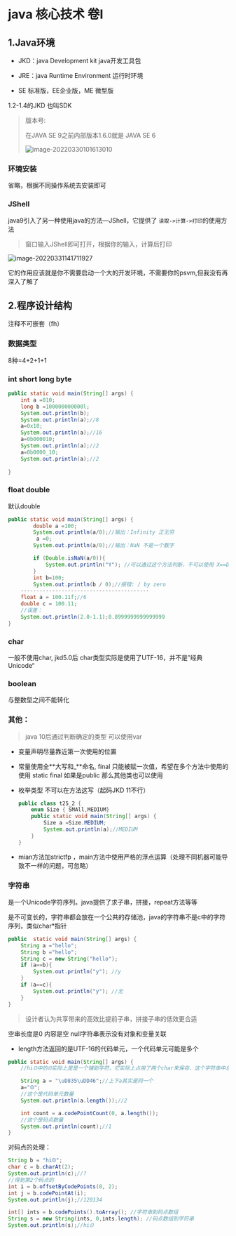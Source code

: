 # java 核心技术 卷Ⅰ

## 1.Java环境

+ JKD：java Development kit java开发工具包

+ JRE：java Runtime Environment 运行时环境
+ SE 标准版，EE企业版，ME 微型版

1.2-1.4的JKD 也叫SDK 

> 版本号:
>
> 在JAVA SE 9之前内部版本1.6.0就是 JAVA SE 6
>
> ![image-20220330101613010](D:\学习\截图\image-20220330101613010.png)

### 环境安装

省略，根据不同操作系统去安装即可

### JShell

java9引入了另一种使用java的方法—JShell，它提供了 `读取->计算->打印`的使用方法

>  窗口输入JShell即可打开，根据你的输入，计算后打印

![image-20220331141711927](D:\学习\截图\image-20220331141711927.png)

它的作用应该就是你不需要启动一个大的开发环境，不需要你的psvm,但我没有再深入了解了

## 2.程序设计结构

注释不可嵌套（fh）

### 数据类型

8种=4+2+1+1

### int short long byte

```java
public static void main(String[] args) {
    int a =010;
    long b =100000000000l;
    System.out.println(b);
    System.out.println(a);//8
    a=0x10;
    System.out.println(a);//16
    a=0b000010;
    System.out.println(a);//2
    a=0b0000_10;
    System.out.println(a);//2
   
}
```

### float double 

默认double 

```java
public static void main(String[] args) {
        double a =100;
        System.out.println(a/0);//输出：Infinity 正无穷
         a =0;
        System.out.println(a/0);//输出：NaN 不是一个数字

        if (Double.isNaN(a/0)){
            System.out.println("Y"); //可以通过这个方法判断，不可以使用 X==Double.NAN
        }
        int b=100;
        System.out.println(b / 0);//报错: / by zero
    -----------------------------------------
   	float a = 100.11f;//6
    double c = 100.11;
    //误差：
    System.out.println(2.0-1.1);0.8999999999999999
}
```

### char

一般不使用char, jkd5.0后 char类型实际是使用了UTF-16，并不是”经典Unicode“

### boolean

与整数型之间不能转化

### 其他：

> java 10后通过判断确定的类型 可以使用var

+ 变量声明尽量靠近第一次使用的位置

+ 常量使用全**大写和_**命名, final 只能被赋一次值，希望在多个方法中使用的使用 static final 如果是public 那么其他类也可以使用

+ 枚举类型  不可以在方法这写（起码JKD 11不行）

  ```java
  public class t25_2 {
      enum Size { SMAll,MEDIUM}
      public static void main(String[] args) {
          Size a =Size.MEDIUM;
          System.out.println(a);//MEDIUM
      }
  }
  ```

+ mian方法加strictfp ，main方法中使用严格的浮点运算（处理不同机器可能导致不一样的问题，可忽略）

  

### 字符串

是一个Unicode字符序列。java提供了求子串，拼接，repeat方法等等

是不可变长的，字符串都会放在一个公共的存储池，java的字符串不是c中的字符序列，类似char*指针

```java
public  static void main(String[] args) {
    String a ="hello";
    String b ="hello";
    String c = new String("hello");
    if (a==b){
        System.out.println("y"); //y
    }
    if (a==c){
        System.out.println("y"); //无
    }
}
```

> 设计者认为共享带来的高效比提前子串，拼接子串的低效更合适

空串长度是0 内容是空 null字符串表示没有对象和变量关联

+ length方法返回的是UTF-16的代码单元，一个代码单元可能是多个

```java
public static void main(String[] args) {
    //hi𝕆中的𝕆实际上是是一个辅助字符，它实际上占用了两个char来保存，这个字符串中总共为4个char（就是4个代码单元），3个代码点。

    String a = "\uD835\uDD46";//上下a其实是同一个
    a="𝕆";
    //这个是代码单元数量
    System.out.println(a.length());//2

    int count = a.codePointCount(0, a.length());
    //这个是码点数量
    System.out.println(count);//1
}
```

对码点的处理：

```java
String b = "hi𝕆";
char c = b.charAt(2);
System.out.println(c);//?
//得到第2个码点的
int i = b.offsetByCodePoints(0, 2);
int j = b.codePointAt(i);
System.out.println(j);//120134

int[] ints = b.codePoints().toArray(); //字符串到码点数组
String s = new String(ints, 0,ints.length); //码点数组到字符串
System.out.println(s);//hi𝕆
```

